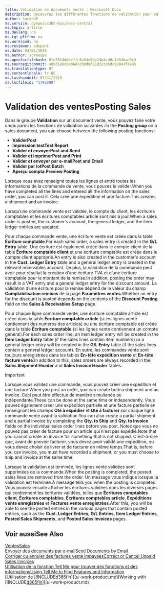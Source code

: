 ```yaml
---
title: Validation de documents vente | Microsoft Docs
description: Découvrez les différentes fonctions de validation pour valider les documents vente et comment mettre à jour les documents validés.
author: SorenGP
ms.service: dynamics365-business-central
ms.topic: article
ms.devlang: na
ms.tgt_pltfrm: na
ms.workload: na
ms.reviewer: edupont
ms.date: 04/01/2019
ms.author: sgroespe
ms.openlocfilehash: 01e831ddddeffe6a64c6de24b4cd8c1b94bad9c3
ms.sourcegitcommit: a88d1e9c0ab647cb8d9d81d32c0bdc82843f4145
ms.translationtype: HT
ms.contentlocale: fr-BE
ms.lasthandoff: 07/31/2019
ms.locfileid: "1796908"
---
```

# <a name="posting-sales"></a><span data-ttu-id="054cf-103">Validation des ventes</span><span class="sxs-lookup"><span data-stu-id="054cf-103">Posting Sales</span></span>
<span data-ttu-id="054cf-104">Dans le groupe **Validation** sur un document vente, vous pouvez faire votre choix parmi les fonctions de validation suivantes :</span><span class="sxs-lookup"><span data-stu-id="054cf-104">In the **Posting group** on a sales document, you can choose between the following posting functions:</span></span>

* <span data-ttu-id="054cf-105">**Valider**</span><span class="sxs-lookup"><span data-stu-id="054cf-105">**Post**</span></span>
* <span data-ttu-id="054cf-106">**Impression test**</span><span class="sxs-lookup"><span data-stu-id="054cf-106">**Test Report**</span></span>
* <span data-ttu-id="054cf-107">**Valider et envoyer**</span><span class="sxs-lookup"><span data-stu-id="054cf-107">**Post and Send**</span></span>
* <span data-ttu-id="054cf-108">**Valider et Imprimer**</span><span class="sxs-lookup"><span data-stu-id="054cf-108">**Post and Print**</span></span>
* <span data-ttu-id="054cf-109">**Valider et envoyer par e-mail**</span><span class="sxs-lookup"><span data-stu-id="054cf-109">**Post and Email**</span></span>
* <span data-ttu-id="054cf-110">**Valider par lot**</span><span class="sxs-lookup"><span data-stu-id="054cf-110">**Post Batch**</span></span>
* <span data-ttu-id="054cf-111">**Aperçu compta.**</span><span class="sxs-lookup"><span data-stu-id="054cf-111">**Preview Posting**</span></span>

<span data-ttu-id="054cf-112">Lorsque vous avez renseigné toutes les lignes et entré toutes les informations de la commande de vente, vous pouvez la valider.</span><span class="sxs-lookup"><span data-stu-id="054cf-112">When you have completed all the lines and entered all the information on the sales order, you can post it.</span></span> <span data-ttu-id="054cf-113">Cela crée une expédition et une facture.</span><span class="sxs-lookup"><span data-stu-id="054cf-113">This creates a shipment and an invoice.</span></span>

<span data-ttu-id="054cf-114">Lorsqu’une commande vente est validée, le compte du client, les écritures comptables et les écritures comptables article sont mis à jour.</span><span class="sxs-lookup"><span data-stu-id="054cf-114">When a sales order is posted, the customer's account, the general ledger, and the item ledger entries are updated.</span></span>

<span data-ttu-id="054cf-115">Pour chaque commande vente, une écriture vente est créée dans la table **Écriture comptable**.</span><span class="sxs-lookup"><span data-stu-id="054cf-115">For each sales order, a sales entry is created in the **G/L Entry** table.</span></span> <span data-ttu-id="054cf-116">Une écriture est également créée dans le compte client de la table **Écriture comptable client** et une écriture comptable est créée dans le compte client approprié.</span><span class="sxs-lookup"><span data-stu-id="054cf-116">An entry is also created in the customer's account in the **Cust. Ledger Entry** table and a general ledger entry is created in the relevant receivables account.</span></span> <span data-ttu-id="054cf-117">De plus, la validation de la commande peut avoir pour résultat la création d’une écriture TVA et d’une écriture comptable pour le montant de la remise.</span><span class="sxs-lookup"><span data-stu-id="054cf-117">In addition, posting the order may result in a VAT entry and a general ledger entry for the discount amount.</span></span> <span data-ttu-id="054cf-118">La validation d’une écriture pour la remise dépend de la valeur du champ **Comptabilisation remises** de la page **Paramètres ventes**.</span><span class="sxs-lookup"><span data-stu-id="054cf-118">Whether an entry for the discount is posted depends on the contents of the **Discount Posting** field on the **Sales & Receivables Setup** page.</span></span>

<span data-ttu-id="054cf-119">Pour chaque ligne commande vente, une écriture comptable article est créée dans la table **Écriture comptable article** (si les lignes vente contiennent des numéros des articles) ou une écriture comptable est créée dans la table **Écriture comptable** (si les lignes vente contiennent un compte général).</span><span class="sxs-lookup"><span data-stu-id="054cf-119">For each sales order line, an item ledger entry will be created in the **Item Ledger Entry** table (if the sales lines contain item numbers) or a general ledger entry will be created in the **G/L Entry** table (if the sales lines contain a general ledger account).</span></span> <span data-ttu-id="054cf-120">En outre, les commandes vente sont toujours enregistrées dans les tables **En-tête expédition vente** et **En-tête facture vente**.</span><span class="sxs-lookup"><span data-stu-id="054cf-120">In addition to this, sales orders are always recorded in the **Sales Shipment Header** and **Sales Invoice Header** tables.</span></span>

> [!IMPORTANT]  
>   <span data-ttu-id="054cf-121">Lorsque vous validez une commande, vous pouvez créer une expédition et une facture.</span><span class="sxs-lookup"><span data-stu-id="054cf-121">When you post an order, you can create both a shipment and an invoice.</span></span> <span data-ttu-id="054cf-122">Ceci peut être effectué de manière simultanée ou indépendante.</span><span class="sxs-lookup"><span data-stu-id="054cf-122">These can be done at the same time or independently.</span></span> <span data-ttu-id="054cf-123">Vous pouvez également créer une expédition partielle et une facture partielle en renseignant les champs **Qté à expédier** et **Qté à facturer** sur chaque ligne commande vente avant la validation.</span><span class="sxs-lookup"><span data-stu-id="054cf-123">You can also create a partial shipment and a partial invoice by completing the **Qty. to Ship** and **Qty. to Invoice** fields on the individual sales order lines before you post.</span></span> <span data-ttu-id="054cf-124">Notez que vous ne pouvez pas créer de facture pour un article qui n'est pas expédié.</span><span class="sxs-lookup"><span data-stu-id="054cf-124">Note that you cannot create an invoice for something that is not shipped.</span></span> <span data-ttu-id="054cf-125">C'est-à-dire que, avant de pouvoir facturer, vous devez avoir validé une expédition, ou vous devez choisir de livrer et de facturer en même temps.</span><span class="sxs-lookup"><span data-stu-id="054cf-125">That is, before you can invoice, you must have recorded a shipment, or you must choose to ship and invoice at the same time.</span></span>

<span data-ttu-id="054cf-126">Lorsque la validation est terminée, les lignes vente validées sont supprimées de la commande.</span><span class="sxs-lookup"><span data-stu-id="054cf-126">When the posting is completed, the posted sales lines are removed from the order.</span></span> <span data-ttu-id="054cf-127">Un message vous indique lorsque la validation est terminée.</span><span class="sxs-lookup"><span data-stu-id="054cf-127">A message tells you when the posting is completed.</span></span> <span data-ttu-id="054cf-128">Vous pouvez ensuite afficher les écritures validées dans les diverses pages qui contiennent les écritures validées, telles que **Écritures comptables client**, **Écritures comptables**, **Écritures comptables article**, **Expéditions vente enregistrées** et **Factures vente enregistrées**.</span><span class="sxs-lookup"><span data-stu-id="054cf-128">After this, you will be able to see the posted entries in the various pages that contain posted entries, such as the **Cust. Ledger Entries**, **G/L Entries**, **Item Ledger Entries**, **Posted Sales Shipments**, and **Posted Sales Invoices** pages.</span></span>  

## <a name="see-also"></a><span data-ttu-id="054cf-129">Voir aussi</span><span class="sxs-lookup"><span data-stu-id="054cf-129">See Also</span></span>

[<span data-ttu-id="054cf-130">Ventes</span><span class="sxs-lookup"><span data-stu-id="054cf-130">Sales</span></span>](sales-manage-sales.md)  
[<span data-ttu-id="054cf-131">Envoyer des documents par e-mail</span><span class="sxs-lookup"><span data-stu-id="054cf-131">Send Documents by Email</span></span>](ui-how-send-documents-email.md)  
[<span data-ttu-id="054cf-132">Corriger ou annuler des factures vente impayées</span><span class="sxs-lookup"><span data-stu-id="054cf-132">Correct or Cancel Unpaid Sales Invoices</span></span>](sales-how-correct-cancel-sales-invoice.md)  
[<span data-ttu-id="054cf-133">Utilisation de la fonction Tell Me pour trouver des fonctions et des informations</span><span class="sxs-lookup"><span data-stu-id="054cf-133">Using Tell Me to Find Features and Information</span></span>](ui-search.md)  
<span data-ttu-id="054cf-134">[Utilisation de [!INCLUDE[d365fin](includes/d365fin_md.md)]](ui-work-product.md)</span><span class="sxs-lookup"><span data-stu-id="054cf-134">[Working with [!INCLUDE[d365fin](includes/d365fin_md.md)]](ui-work-product.md)</span></span>
